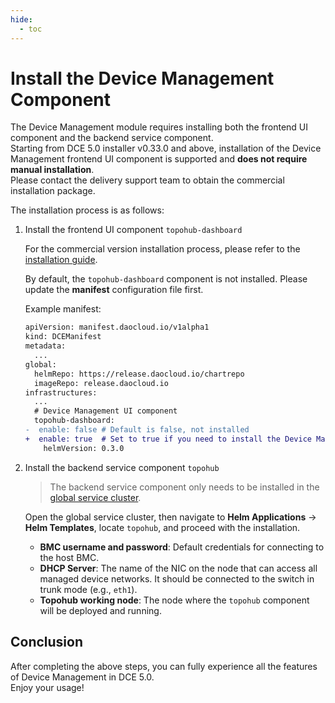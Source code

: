 ```yaml
---
hide:
  - toc
---
```


# Install the Device Management Component

The Device Management module requires installing both the frontend UI component and the backend service component.  
Starting from DCE 5.0 installer v0.33.0 and above, installation of the Device Management frontend UI component is supported and **does not require manual installation**.  
Please contact the delivery support team to obtain the commercial installation package.

The installation process is as follows:

1. Install the frontend UI component `topohub-dashboard`

    For the commercial version installation process, please refer to the [installation guide](../../install/index.md).

    By default, the `topohub-dashboard` component is not installed. Please update the **manifest** configuration file first.

    Example manifest:

    ```diff
    apiVersion: manifest.daocloud.io/v1alpha1
    kind: DCEManifest
    metadata:
      ...
    global:
      helmRepo: https://release.daocloud.io/chartrepo
      imageRepo: release.daocloud.io
    infrastructures:
      ...
      # Device Management UI component
      topohub-dashboard:
    -  enable: false # Default is false, not installed
    +  enable: true  # Set to true if you need to install the Device Management module
        helmVersion: 0.3.0
    ```

2. Install the backend service component `topohub`

    > The backend service component only needs to be installed in the [global service cluster](../../kpanda/user-guide/clusters/cluster-role.md#global-service-cluster).

    Open the global service cluster, then navigate to __Helm Applications__ -> __Helm Templates__, locate `topohub`, and proceed with the installation.

    - **BMC username and password**: Default credentials for connecting to the host BMC.
    - **DHCP Server**: The name of the NIC on the node that can access all managed device networks. It should be connected to the switch in trunk mode (e.g., `eth1`).
    - **Topohub working node**: The node where the `topohub` component will be deployed and running.

## Conclusion

After completing the above steps, you can fully experience all the features of Device Management in DCE 5.0.  
Enjoy your usage!
